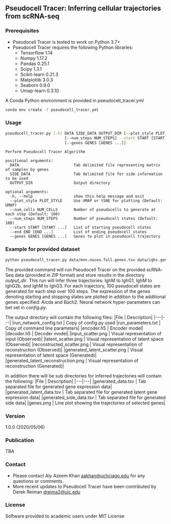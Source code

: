 ## Pseudocell Tracer: Inferring cellular trajectories from scRNA-seq


### Prerequisites
* Pseudocell Tracer is tested to work on Python 3.7+
* Pseudocell Tracer requires the following Python libraries:
  - Tensorflow 1.14
  - Numpy 1.17.2
  - Pandas 0.25.1
  - Scipy 1.3.1
  - Scikit-learn 0.21.3
  - Matplotlib 3.0.3
  - Seaborn 0.9.0
  - Umap-learn 0.3.10

A Conda Python environment is provided in pseudocell_tracer.yml

```bash
conda env create -f pseudocell_tracer.yml
```

### Usage

```bash
pseudocell_tracer.py [-h] DATA SIDE_DATA OUTPUT_DIR [--plot_style PLOT_STYLE] [--num_cells NUM_CELLS] 
                          [--num_steps NUM_STEPS] --start START [START ...] --end END [END ...] 
                          [--genes GENES [GENES ...]]
```

```
Perform Pseudocell Tracer Algorithm

positional arguments:
  DATA                        Tab delimited file representing matrix of samples by genes
  SIDE_DATA                   Tab delimited file for side information to be used
  OUTPUT_DIR                  Output directory

optional arguments:
  -h, --help                  show this help message and exit
  --plot_style PLOT_STYLE     Use UMAP or tSNE for plotting (Default: UMAP)
  --num_cells NUM_CELLS       Number of pseudocells to generate at each step (Default: 100)
  --num_steps NUM_STEPS       Number of pseudocell states (Default: 100)
  --start START [START ...]   List of starting pseudocell states
  --end END [END ...]         List of ending pseudocell states
  --genes GENES [GENES ...]   Genes to plot in pseudocell trajectory
```

### Example for provided dataset

```bash
python pseudocell_tracer.py data/mnn.nocos.full.genes.tsv data/ighc.genes.relative.tsv output_dir --start Ighm --end Ighg1 Ighg2b Ighg3 --genes Aicda Bach2
```

The provided command will run Pseudocell Tracer on the provided scRNA-Seq data (provided in ZIP format) and store results in the directory _output_dir_. This run will infer three trajectories: IghM to IghG1, IghM to IghG2b, and IghM to IghG3. For each trajectory, 100 pseudocell states are generated for each step over 100 steps. The expression of the genes denoting starting and stopping states are plotted in addition to the additional genes specified: Aicda and Bach2. Neural network hyper-parameters can bet set in _config.py_.

The output directory will contain the following files:
|File | Description|
|---|---|
|run_network_config.txt | Copy of config.py used
|run_parameters.txt | Copy of command line parameters|
|encoder.h5 | Encoder model|
|decoder.h5 | Decoder model|
|input_scatter.png | Visual representation of input (Observed)|
|latent_scatter.png | Visual representation of latent space (Observed)|
|reconstructed_scatter.png | Visual representation of reconstruction (Observed)|
|generated_latent_scatter.png | Visual representation of latent space (Generated)|
|generated_latent_reconstruction.png | Visual representation of reconstruction (Generated)|

In addition there will be sub directories for inferred trajectories will contain the following:
|File | Description|
|---|---|
|generated_data.tsv | Tab separated file for generated gene expression data|
|generated_latent_data.tsv | Tab separated file for generated latent gene expression data|
|generated_side_data.tsv | Tab separated file for generated side data|
|genes.png | Line plot showing the trajectories of selected genes|

### Version
1.0.0 (2020/05/06)

### Publication
TBA

### Contact
* Please contact Aly Azeem Khan <aakhan@uchciago.edu> for any questions or comments.
* More recent updates to Pseudocell Tracer have been contributed by Derek Reiman <dreima2@uic.edu>

### License
Software provided to academic users under MIT License
